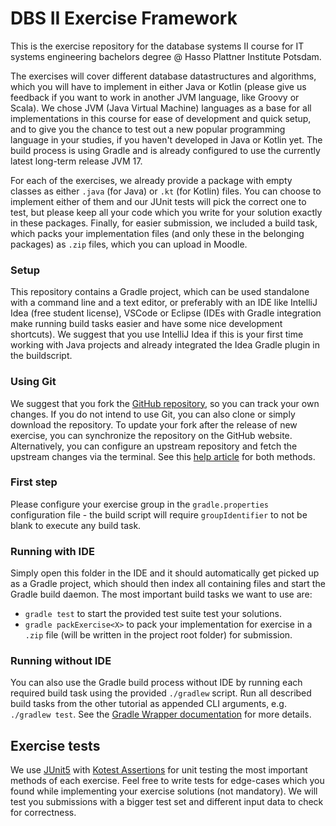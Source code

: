 # DBS II Exercise Framework

This is the exercise repository for the database systems II course for IT systems engineering bachelors degree @ Hasso Plattner Institute Potsdam.

The exercises will cover different database datastructures and  algorithms, which you will have to implement in either Java or Kotlin (please give us feedback if you want to work in another JVM language, like Groovy or Scala).
We chose JVM (Java Virtual Machine) languages as a base for all implementations in this course for ease of development and quick setup, and to give you the chance to test out a new popular programming language in your studies, if you haven't developed in Java or Kotlin yet.
The build process is using Gradle and is already configured to use the currently latest long-term release JVM 17.

For each of the exercises, we already provide a package with empty classes as either `.java` (for Java) or `.kt` (for Kotlin) files.
You can choose to implement either of them and our JUnit tests will pick the correct one to test, but please keep all your code which you write for your solution exactly in these packages.
Finally, for easier submission, we included a build task, which packs your implementation files (and only these in the belonging packages) as `.zip` files, which you can upload in Moodle.

### Setup

This repository contains a Gradle project, which can be used standalone with a command line and a text editor, or preferably with an IDE like IntelliJ Idea (free student license), VSCode or Eclipse (IDEs with Gradle integration make running build tasks easier and have some nice development shortcuts).
We suggest that you use IntelliJ Idea if this is your first time working with Java projects and already integrated the Idea Gradle plugin in the buildscript.

### Using Git

We suggest that you fork the [GitHub repository](https://github.com/HPI-Information-Systems/DBS2-Exercise), so you can track your own changes.
If you do not intend to use Git, you can also clone or simply download the repository.
To update your fork after the release of new exercise, you can synchronize the repository on the GitHub website.
Alternatively, you can configure an upstream repository and fetch the upstream changes via the terminal.
See this [help article](https://github.com/HPI-Information-Systems) for both methods.

### First step

Please configure your exercise group in the `gradle.properties` configuration file - the build script will require `groupIdentifier` to not be blank to execute any build task.

### Running with IDE

Simply open this folder in the IDE and it should automatically get picked up as a Gradle project, which should then index all containing files and start the Gradle build daemon.
The most important build tasks we want to use are:
- `gradle test` to start the provided test suite test your solutions.
- `gradle packExercise<X>` to pack your implementation for exercise <X> in a `.zip` file (will be written in the project root folder) for submission.

### Running without IDE

You can also use the Gradle build process without IDE by running each required build task using the provided `./gradlew` script.
Run all described build tasks from the other tutorial as appended CLI arguments, e.g. `./gradlew test`.
See the [Gradle Wrapper documentation](https://docs.gradle.org/current/userguide/gradle_wrapper.html#sec:using_wrapper) for more details.

## Exercise tests

We use [JUnit5](https://junit.org/junit5/docs/current/user-guide/) with [Kotest Assertions](https://kotest.io/docs/assertions/assertions.html) for unit testing the most important methods of each exercise.
Feel free to write tests for edge-cases which you found while implementing your exercise solutions (not mandatory).
We will test you submissions with a bigger test set and different input data to check for correctness.
